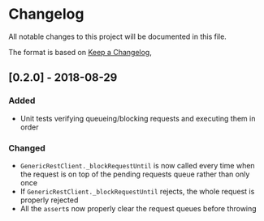 # Changelog
All notable changes to this project will be documented in this file.

The format is based on [Keep a Changelog](https://keepachangelog.com/en/1.0.0/),

## [0.2.0] - 2018-08-29
### Added
- Unit tests verifying queueing/blocking requests and executing them in order

### Changed
- `GenericRestClient._blockRequestUntil` is now called every time when the request is on top of the pending requests queue rather than only once 
- If `GenericRestClient._blockRequestUntil` rejects, the whole request is properly rejected
- All the `assert`s now properly clear the request queues before throwing 

